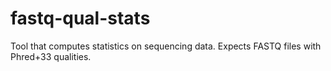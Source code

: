 # fastq-qual-stats
Tool that computes statistics on sequencing data.
Expects FASTQ files with Phred+33 qualities.
